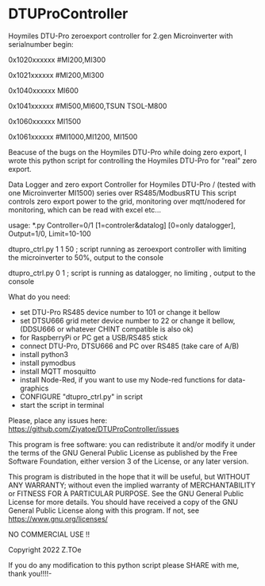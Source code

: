 # DTUProController
Hoymiles DTU-Pro  zeroexport controller for 2.gen Microinverter with serialnumber begin:

0x1020xxxxxx  #MI200,MI300

0x1021xxxxxx  #MI200,MI300

0x1040xxxxxx MI600

0x1041xxxxxx #MI500,MI600,TSUN TSOL-M800

0x1060xxxxxx MI1500

0x1061xxxxxx #MI1000,MI1200, MI1500


Beacuse of the bugs on the Hoymiles DTU-Pro while doing zero export, I wrote this python script for controlling the Hoymiles DTU-Pro for "real" zero export.

Data Logger and zero export Controller for Hoymiles DTU-Pro / (tested with one Microinverter MI1500) series over RS485/ModbusRTU
This script controls zero export power to the grid, monitoring over mqtt/nodered for monitoring,
which can be read with excel etc...

 usage: *.py Controller=0/1 [1=controler&datalog] [0=only datalogger], Output=1/0, Limit=10-100
 
 dtupro_ctrl.py 1 1 50     ; script running as zeroexport controller with limiting the microinverter to 50%, output to the console
 
 dtupro_ctrl.py 0 1        ; script is running as datalogger, no limiting , output to the console

What do you need:
- set DTU-Pro RS485 device number to 101 or change it bellow
- set DTSU666 grid meter device number to 22 or change it bellow, (DDSU666 or whatever CHINT compatible is also ok)
- for RaspberryPi or PC get a USB/RS485 stick
- connect DTU-Pro, DTSU666 and PC over RS485 (take care of A/B)
- install python3
- install pymodbus
- install MQTT mosquitto
- install Node-Red, if you want to use my Node-red functions for data-graphics
- CONFIGURE "dtupro_ctrl.py" in script
- start the script in terminal

Please, place any issues here:
https://github.com/Ziyatoe/DTUProController/issues

This program is free software: you can redistribute it and/or modify it under the terms of the
GNU General Public License as published by the Free Software Foundation, either version 3 of the License,
or any later version.

This program is distributed in the hope that it will be useful, but WITHOUT ANY WARRANTY;
without even the implied warranty of MERCHANTABILITY or FITNESS FOR A PARTICULAR PURPOSE.
See the GNU General Public License for more details.
You should have received a copy of the GNU General Public License along with this program.
If not, see <https://www.gnu.org/licenses/>

NO COMMERCIAL USE !!

Copyright 2022 Z.TOe

If you do any modification to this python script please SHARE with me, thank you!!!!-

